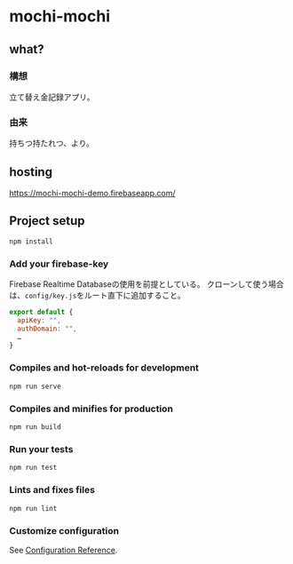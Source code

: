 # mochi-mochi
## what?
### 構想
立て替え金記録アプリ。

### 由来
持ちつ持たれつ、より。

## hosting
https://mochi-mochi-demo.firebaseapp.com/

## Project setup
```
npm install
```

### Add your firebase-key
Firebase Realtime Databaseの使用を前提としている。
クローンして使う場合は、`config/key.js`をルート直下に追加すること。
```config/key.js
export default {
  apiKey: "",
  authDomain: "",
  …
}
```

### Compiles and hot-reloads for development
```
npm run serve
```

### Compiles and minifies for production
```
npm run build
```

### Run your tests
```
npm run test
```

### Lints and fixes files
```
npm run lint
```

### Customize configuration
See [Configuration Reference](https://cli.vuejs.org/config/).
